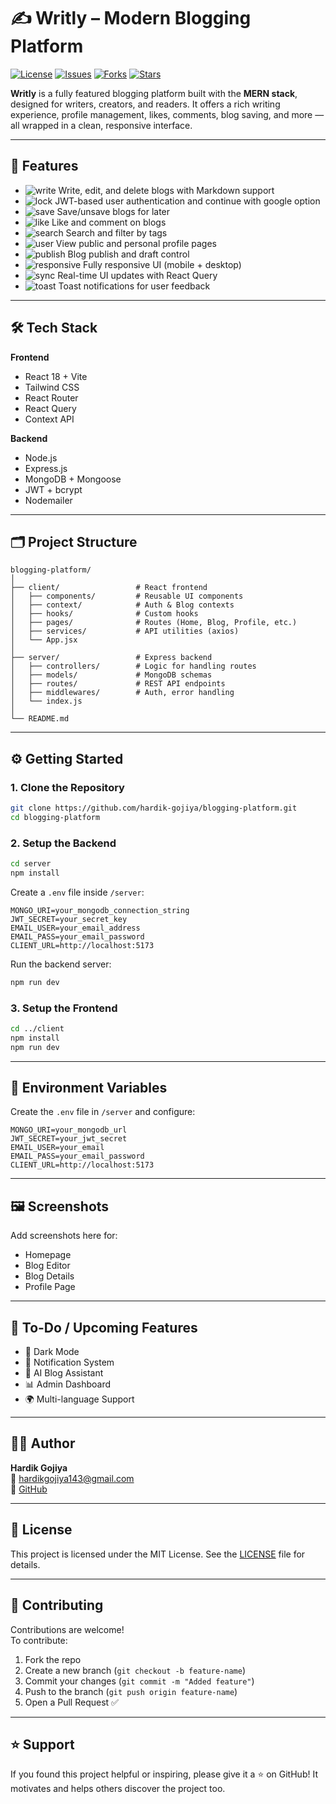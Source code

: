 
# ✍️ Writly – Modern Blogging Platform

[![License](https://img.shields.io/github/license/hardik-gojiya/blogging-platform?color=blue)](LICENSE)
[![Issues](https://img.shields.io/github/issues/hardik-gojiya/blogging-platform)](https://github.com/hardik-gojiya/blogging-platform/issues)
[![Forks](https://img.shields.io/github/forks/hardik-gojiya/blogging-platform)](https://github.com/hardik-gojiya/blogging-platform/network)
[![Stars](https://img.shields.io/github/stars/hardik-gojiya/blogging-platform)](https://github.com/hardik-gojiya/blogging-platform/stargazers)

**Writly** is a fully featured blogging platform built with the **MERN stack**, designed for writers, creators, and readers. It offers a rich writing experience, profile management, likes, comments, blog saving, and more — all wrapped in a clean, responsive interface.

---

## 🚀 Features

- ![write](https://img.icons8.com/material-outlined/24/write.png) Write, edit, and delete blogs with Markdown support  
- ![lock](https://img.icons8.com/material-outlined/24/lock.png) JWT-based user authentication and continue with google option 
- ![save](https://img.icons8.com/material-outlined/24/bookmark-ribbon.png) Save/unsave blogs for later  
- ![like](https://img.icons8.com/material-outlined/24/like--v1.png) Like and comment on blogs  
- ![search](https://img.icons8.com/material-outlined/24/search--v1.png) Search and filter by tags  
- ![user](https://img.icons8.com/material-outlined/24/user.png) View public and personal profile pages  
- ![publish](https://img.icons8.com/material-outlined/24/upload.png) Blog publish and draft control  
- ![responsive](https://img.icons8.com/material-outlined/24/device.png) Fully responsive UI (mobile + desktop)  
- ![sync](https://img.icons8.com/material-outlined/24/synchronize.png) Real-time UI updates with React Query  
- ![toast](https://img.icons8.com/material-outlined/24/appointment-reminders--v1.png) Toast notifications for user feedback

---

## 🛠️ Tech Stack

**Frontend**  
- React 18 + Vite  
- Tailwind CSS  
- React Router  
- React Query  
- Context API

**Backend**  
- Node.js  
- Express.js  
- MongoDB + Mongoose  
- JWT + bcrypt  
- Nodemailer

---

## 🗂️ Project Structure

```
blogging-platform/
│
├── client/                 # React frontend
│   ├── components/         # Reusable UI components
│   ├── context/            # Auth & Blog contexts
│   ├── hooks/              # Custom hooks
│   ├── pages/              # Routes (Home, Blog, Profile, etc.)
│   ├── services/           # API utilities (axios)
│   └── App.jsx
│
├── server/                 # Express backend
│   ├── controllers/        # Logic for handling routes
│   ├── models/             # MongoDB schemas
│   ├── routes/             # REST API endpoints
│   ├── middlewares/        # Auth, error handling
│   └── index.js
│
└── README.md
```

---

## ⚙️ Getting Started

### 1. Clone the Repository

```bash
git clone https://github.com/hardik-gojiya/blogging-platform.git
cd blogging-platform
```

### 2. Setup the Backend

```bash
cd server
npm install
```

Create a `.env` file inside `/server`:

```
MONGO_URI=your_mongodb_connection_string
JWT_SECRET=your_secret_key
EMAIL_USER=your_email_address
EMAIL_PASS=your_email_password
CLIENT_URL=http://localhost:5173
```

Run the backend server:

```bash
npm run dev
```

### 3. Setup the Frontend

```bash
cd ../client
npm install
npm run dev
```

---

## 🔐 Environment Variables

Create the `.env` file in `/server` and configure:

```env
MONGO_URI=your_mongodb_url
JWT_SECRET=your_jwt_secret
EMAIL_USER=your_email
EMAIL_PASS=your_email_password
CLIENT_URL=http://localhost:5173
```

---

## 🖼 Screenshots

Add screenshots here for:
- Homepage
- Blog Editor
- Blog Details
- Profile Page

---

## 📌 To-Do / Upcoming Features

- 🌙 Dark Mode  
- 🔔 Notification System  
- 🤖 AI Blog Assistant  
- 📊 Admin Dashboard  
- 🌍 Multi-language Support

---

## 👨‍💻 Author

**Hardik Gojiya**  
📧 [hardikgojiya143@gmail.com](mailto:hardikgojiya143@gmail.com)  
🔗 [GitHub](https://github.com/hardik-gojiya)

---

## 📄 License

This project is licensed under the MIT License. See the [LICENSE](LICENSE) file for details.

---

## 🤝 Contributing

Contributions are welcome!  
To contribute:

1. Fork the repo  
2. Create a new branch (`git checkout -b feature-name`)  
3. Commit your changes (`git commit -m "Added feature"`)  
4. Push to the branch (`git push origin feature-name`)  
5. Open a Pull Request ✅

---

## ⭐ Support

If you found this project helpful or inspiring, please give it a ⭐ on GitHub! It motivates and helps others discover the project too.

